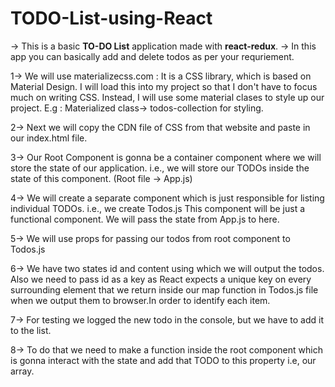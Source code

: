 # TODO-List-using-React

-> This is a basic **TO-DO List** application made with **react-redux**.
-> In this app you can basically add and delete todos as per your requriement.

1-> We will use materializecss.com : It is a CSS library, which is based on Material Design.
I will load this into my project so that I don't have to focus much on writing CSS.
Instead, I will use some material clases to style up our project.
E.g : Materialized class-> todos-collection for styling.

2-> Next we will copy the CDN file of CSS from that website and paste in our index.html file.

3-> Our Root Component is gonna be a container component where we will store the state of our application.
i.e., we will store our TODOs inside the state of this component. (Root file -> App.js)

4->  We will create a separate component which is just responsible for listing individual TODOs.
i.e., we create Todos.js
This component will be just a functional component. We will pass the state from App.js to here.

5-> We will use props for passing our todos from root component to Todos.js

6-> We have two states id and content using which we will output the todos.
Also we need to pass id as a key as React expects a unique key on every surrounding element that we return
inside our map function in Todos.js file when we output them to browser.In order to identify each item.

7-> For testing we logged the new todo in the console, but we have to add it to the list.

8-> To do that we need to make a function inside the root component which is gonna interact with the state and 
add that TODO to this property i.e, our array.
